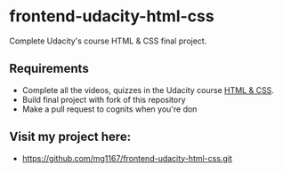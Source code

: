 # frontend-udacity-html-css
Complete Udacity's course HTML &amp; CSS final project.

## Requirements
- Complete all the videos, quizzes in the Udacity course [HTML &amp; CSS](https://www.udacity.com/course/ud304).
- Build final project with fork of this repository
- Make a pull request to cognits when you're don

## Visit my project here:
- https://github.com/mg1167/frontend-udacity-html-css.git
